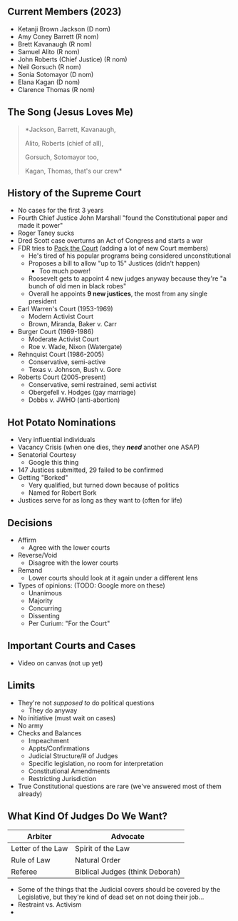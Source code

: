 ## Current Members (2023)

- Ketanji Brown Jackson (D nom)
- Amy Coney Barrett (R nom)
- Brett Kavanaugh (R nom)
- Samuel Alito (R nom)
- John Roberts (Chief Justice) (R nom)
- Neil Gorsuch (R nom)
- Sonia Sotomayor (D nom)
- Elana Kagan (D nom)
- Clarence Thomas (R nom)

## The Song (Jesus Loves Me)

> *Jackson, Barrett, Kavanaugh,
> 
> Alito, Roberts (chief of all),
> 
> Gorsuch, Sotomayor too,
> 
> Kagan, Thomas, that's our crew*

## History of the Supreme Court

- No cases for the first 3 years
- Fourth Chief Justice John Marshall "found the Constitutional paper and made it power"
- Roger Taney sucks
- Dred Scott case overturns an Act of Congress and starts a war
- FDR tries to <u>Pack the Court</u> (adding a lot of new Court members)
	- He's tired of his popular programs being considered unconstitutional
	- Proposes a bill to allow "up to 15" Justices (didn't happen)
		- Too much power!
	- Roosevelt gets to appoint 4 new judges anyway because they're "a bunch of old men in black robes"
	- Overall he appoints **9 new justices**, the most from any single president
- Earl Warren's Court (1953-1969)
	- Modern Activist Court
	- Brown, Miranda, Baker v. Carr
- Burger Court (1969-1986)
	- Moderate Activist Court
	- Roe v. Wade, Nixon (Watergate)
- Rehnquist Court (1986-2005)
	- Conservative, semi-active
	- Texas v. Johnson, Bush v. Gore
- Roberts Court (2005-present)
	- Conservative, semi restrained, semi activist
	- Obergefell v. Hodges (gay marriage)
	- Dobbs v. JWHO (anti-abortion)

## Hot Potato Nominations

- Very influential individuals
- Vacancy Crisis (when one dies, they ***need*** another one ASAP)
- Senatorial Courtesy
	- Google this thing 
- 147 Justices submitted, 29 failed to be confirmed
- Getting "Borked"
	- Very qualified, but turned down because of politics
	- Named for Robert Bork
- Justices serve for as long as they want to (often for life)

## Decisions

- Affirm
	- Agree with the lower courts
- Reverse/Void
	- Disagree with the lower courts
- Remand
	- Lower courts should look at it again under a different lens
- Types of opinions: (TODO: Google more on these)
	- Unanimous
	- Majority
	- Concurring
	- Dissenting
	- Per Curium: "For the Court"

## Important Courts and Cases

- Video on canvas (not up yet)

## Limits

- They're not *supposed to* do political questions
	-  They do anyway
- No initiative (must wait on cases)
- No army
- Checks and Balances
	- Impeachment
	- Appts/Confirmations
	- Judicial Structure/# of Judges
	- Specific legislation, no room for interpretation
	- Constitutional Amendments
	- Restricting Jurisdiction
- True Constitutional questions are rare (we've answered most of them already)

## What Kind Of Judges Do We Want?

| Arbiter           | Advocate                        |
| ----------------- | ------------------------------- |
| Letter of the Law | Spirit of the Law               |
| Rule of Law       | Natural Order                   |
| Referee           | Biblical Judges (think Deborah) |

- Some of the things that the Judicial covers should be covered by the Legislative, but they're kind of dead set on not doing their job...
- Restraint vs. Activism
- 
